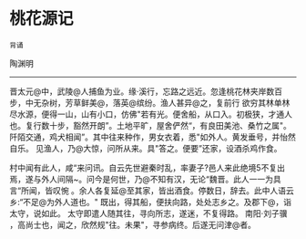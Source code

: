 # 桃花源记

`背诵`

陶渊明

---

晋太元@中，武陵@人捕鱼为业。缘·溪行，忘路之远近。忽逢桃花林夹岸数百步，中无杂树，芳草鲜美@，落英@缤纷。渔人甚异@之，复前行
欲穷其林单林尽水源，便得一山，山有小口，仿佛"若有光。便舍船，从口入。初极狭，才通人也。复行数十步，豁然开朗”。土地平旷，屋舍俨然“，有良田美池、桑竹之属"。阡陌交通，鸡犬相闻”。其中往来种作，男女衣着，悉"如外人。黄发垂号，并怡然自乐。
见渔人，乃@大惊，问所从来。具"答之。便要”还家，设酒杀鸡作食。

村中闻有此人，咸“来问讯。自云先世避秦时乱，率妻子?邑人来此绝境5不复出焉，遂与外人间隔~。问今是何世，乃@不知有汉，无论“魏晋。此人一一为具言“所闻，皆叹惋 。余人各复延@至其家，皆出酒食。停数日，辞去。此中人语云乡:“不足@为外人道也。"
既出，得其船，便扶向路，处处志乡之。及郡下@，诣太守，说如此。
太守即遣人随其往，寻向所志，遂迷，不复得路。
南阳·刘子骥 ，高尚士也，闻之，欣然规"往。未果"，寻参病终。后遂无问津@者。

